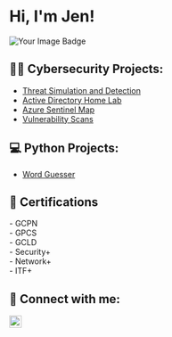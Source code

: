 <h1>Hi, I'm Jen! </h1> 
<img src="https://tryhackme-badges.s3.amazonaws.com/ennui..png" alt="Your Image Badge" />



<h2> 👩‍💻 Cybersecurity Projects:</h2>

- [Threat Simulation and Detection](https://github.com/jlhess/Threat-Simulation-Detection/)
- [Active Directory Home Lab](https://github.com/jlhess/ActiveDirectoryLab)
- [Azure Sentinel Map](https://github.com/jlhess/SIEM)
- [Vulnerability Scans](https://github.com/jlhess/NessusScan)

<h2> 💻 Python Projects:</h2>

- [Word Guesser](https://github.com/jlhess/WordGuess)


<h2>📃 Certifications</h2>
- GCPN <br>
- GPCS <br>
- GCLD <br>
- Security+ <br>
- Network+ <br>
- ITF+

<h2> 🤳 Connect with me:</h2>

[<img align="left" alt="JoshMadakor | LinkedIn" width="22px" src="https://cdn.jsdelivr.net/npm/simple-icons@v3/icons/linkedin.svg" />][linkedin]



[linkedin]: https://linkedin.com/in/jenlhess


